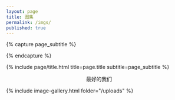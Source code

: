 ```yaml
---
layout: page
title: 图集
permalink: /imgs/
published: true
---
```


<div class="page" >

{% capture page_subtitle %}

{% endcapture %}

{% include page/title.html title=page.title subtitle=page_subtitle %}

<center>最好的我们</center>

{% include image-gallery.html folder="/uploads" %}

</div>

